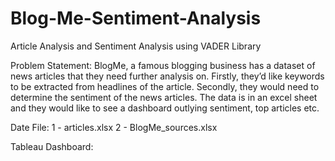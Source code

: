 # Blog-Me-Sentiment-Analysis

Article Analysis and Sentiment Analysis using VADER Library

Problem Statement:
BlogMe, a famous blogging business has a dataset of news articles that they need
further analysis on.
Firstly, they’d like keywords to be extracted from headlines of the article. Secondly,
they would need to determine the sentiment of the news articles. The data is in an
excel sheet and they would like to see a dashboard outlying sentiment, top articles etc.

Date File: 
1 - articles.xlsx
2 - BlogMe_sources.xlsx

Tableau Dashboard:


